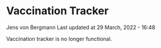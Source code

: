 Vaccination Tracker
================
Jens von Bergmann
Last updated at 29 March, 2022 - 16:48

Vaccination tracker is no longer functional.
